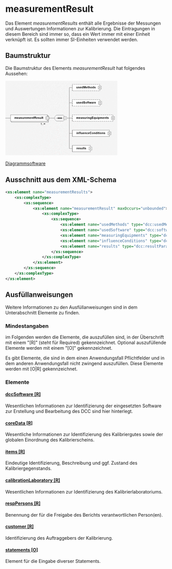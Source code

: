 # measurementResult

Das Element *measurementResults* enthält alle Ergebnisse der Messungen und Auswertungen 
Informationen zur Kalibrierung. Die Eintragungen in diesem Bereich sind immer so, dass 
ein Wert immer mit einer Einheit verknüpft ist. Es sollten immer SI-Einheiten verwendet 
werden. 

## Baumstruktur

Die Baumstruktur des Elements *measurementResult* hat folgendes Aussehen:

<img src="../../images/measurementResult.png" alt="measurementResult" width="350" />

[Diagrammsoftware](../XSD_diagramviewer.md)

## Ausschnitt aus dem XML-Schema
```xml
<xs:element name="measurementResults">
	<xs:complexType>
		<xs:sequence>
			<xs:element name="measurementResult" maxOccurs="unbounded">
				<xs:complexType>
					<xs:sequence>
						<xs:element name="usedMethods" type="dcc:usedMethodParameter" minOccurs="0"/>
						<xs:element name="usedSoftware" type="dcc:softwareParameter" minOccurs="0"/>
						<xs:element name="measuringEquipments" type="dcc:measuringEquipmentParameter" minOccurs="0"/>
						<xs:element name="influenceConditions" type="dcc:influenceConditionParameter"/>
						<xs:element name="results" type="dcc:resultParameter"/>
					</xs:sequence>
				</xs:complexType>
			</xs:element>
		</xs:sequence>
	</xs:complexType>
</xs:element>
```
## Ausfüllanweisungen

Weitere Informationen zu den Ausfüllanweisungen sind in dem Unterabschnitt Elemente
zu finden.

### Mindestangaben

im Folgenden werden die Elemente, die auszufüllen sind, in der Überschrift mit einem 
"[R]" (steht für Required) gekennzeichnet. Optional auszufüllende Elemente 
werden mit einem "[O]" gekennzeichnet. 

Es gibt Elemente, die sind in dem einen Anwendungsfall Pflichtfelder und in dem anderen 
Anwendungsfall nicht zwingend auszufüllen. Diese Elemente werden mit [O|R] gekennzeichnet.


### Elemente

#### [dccSoftware [R]](dccSoftware.md)
Wesentlichen Informationen zur Identifizierung der eingesetzten Software zur Erstellung 
und Bearbeitung des DCC sind hier hinterlegt. 

#### [coreData [R]](coreData.md)
Wesentliche Informationen zur Identifizierung des Kalibriergutes sowie der globalen 
Einordnung des Kalibrierscheins.
 
#### [items [R]](items.md)
Eindeutige Identifizierung, Beschreibung und ggf. Zustand des Kalibriergegenstands.

#### [calibrationLaboratory [R]](calibrationLaboratory.md)
Wesentlichen Informationen zur Identifizierung des Kalibrierlaboratoriums.

#### [respPersons [R]](respPersons.md)
Benennung der für die Freigabe des Berichts verantwortlichen Person(en).

#### [customer [R]](customer.md)
Identifizierung des Auftraggebers der Kalibrierung.

#### [statements [O]](statements.md)
Element für die Eingabe diverser Statements.
